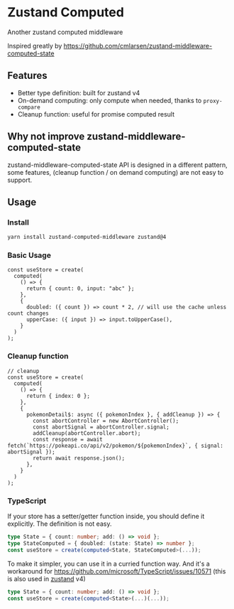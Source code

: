 # Zustand Computed

Another zustand computed middleware

Inspired greatly by https://github.com/cmlarsen/zustand-middleware-computed-state

## Features

- Better type definition: built for zustand v4
- On-demand computing: only compute when needed, thanks to `proxy-compare`
- Cleanup function: useful for promise computed result

## Why not improve zustand-middleware-computed-state

zustand-middleware-computed-state API is designed in a different pattern, some features, (cleanup function / on demand computing) are not easy to support.

## Usage

### Install

```bash
yarn install zustand-computed-middleware zustand@4
```

### Basic Usage

```tsx
const useStore = create(
  computed(
    () => {
      return { count: 0, input: "abc" };
    },
    {
      doubled: ({ count }) => count * 2, // will use the cache unless count changes
      upperCase: ({ input }) => input.toUpperCase(),
    }
  )
);
```

### Cleanup function

```tsx
// cleanup
const useStore = create(
  computed(
    () => {
      return { index: 0 };
    },
    {
      pokemonDetail$: async ({ pokemonIndex }, { addCleanup }) => {
        const abortController = new AbortController();
        const abortSignal = abortController.signal;
        addCleanup(abortController.abort);
        const response = await fetch(`https://pokeapi.co/api/v2/pokemon/${pokemonIndex}`, { signal: abortSignal });
        return await response.json();
      },
    }
  )
);
```

### TypeScript

If your store has a setter/getter function inside, you should define it explicitly.
The definition is not easy.

```ts
type State = { count: number; add: () => void };
type StateComputed = { doubled: (state: State) => number };
const useStore = create(computed<State, StateComputed>(...));
```

To make it simpler, you can use it in a curried function way. And it's a workaround for https://github.com/microsoft/TypeScript/issues/10571 (this is also used in [zustand](https://github.com/pmndrs/zustand/blob/main/docs/typescript.md#basic-usage) v4)

```ts
type State = { count: number; add: () => void };
const useStore = create(computed<State>(...)(...));
```
